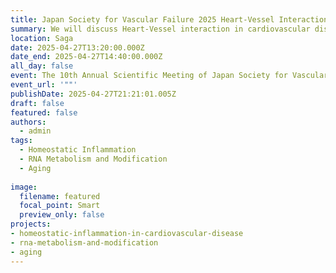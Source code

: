 ```yaml
---
title: Japan Society for Vascular Failure 2025 Heart-Vessel Interaction
summary: We will discuss Heart-Vessel interaction in cardiovascular disease. 
location: Saga
date: 2025-04-27T13:20:00.000Z
date_end: 2025-04-27T14:40:00.000Z
all_day: false
event: The 10th Annual Scientific Meeting of Japan Society for Vascular Failure 2025
event_url: '""'
publishDate: 2025-04-27T21:21:01.005Z
draft: false
featured: false
authors:
  - admin
tags:
  - Homeostatic Inflammation
  - RNA Metabolism and Modification
  - Aging
  
image:
  filename: featured
  focal_point: Smart
  preview_only: false
projects: 
- homeostatic-inflammation-in-cardiovascular-disease
- rna-metabolism-and-modification
- aging
---
```

